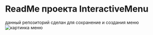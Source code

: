 # ReadMe проекта InteractiveMenu
данный репозиторий сделан для сохранение и создания меню</br>
![картинка меню](/Assets/Images/readMe/Image_Sequence_001_0000.jpg)

